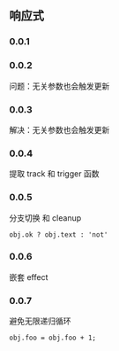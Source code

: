 ## 响应式
### 0.0.1
### 0.0.2 
问题：无关参数也会触发更新
### 0.0.3
解决：无关参数也会触发更新
### 0.0.4
提取 track 和 trigger 函数
### 0.0.5
分支切换 和 cleanup  
```
obj.ok ? obj.text : 'not'
```
### 0.0.6
嵌套 effect

### 0.0.7
避免无限递归循环
```
obj.foo = obj.foo + 1;
```
